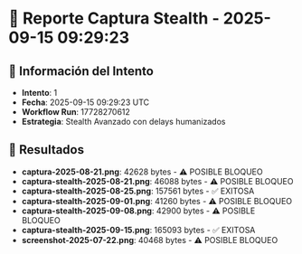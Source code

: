 # 📸 Reporte Captura Stealth - 2025-09-15 09:29:23

## 🎯 Información del Intento
- **Intento**: 1
- **Fecha**: 2025-09-15 09:29:23 UTC
- **Workflow Run**: 17728270612
- **Estrategia**: Stealth Avanzado con delays humanizados

## 📁 Resultados
- **captura-2025-08-21.png**: 42628 bytes - ⚠️ POSIBLE BLOQUEO
- **captura-stealth-2025-08-21.png**: 46088 bytes - ⚠️ POSIBLE BLOQUEO
- **captura-stealth-2025-08-25.png**: 157561 bytes - ✅ EXITOSA
- **captura-stealth-2025-09-01.png**: 41260 bytes - ⚠️ POSIBLE BLOQUEO
- **captura-stealth-2025-09-08.png**: 42900 bytes - ⚠️ POSIBLE BLOQUEO
- **captura-stealth-2025-09-15.png**: 165093 bytes - ✅ EXITOSA
- **screenshot-2025-07-22.png**: 40468 bytes - ⚠️ POSIBLE BLOQUEO
